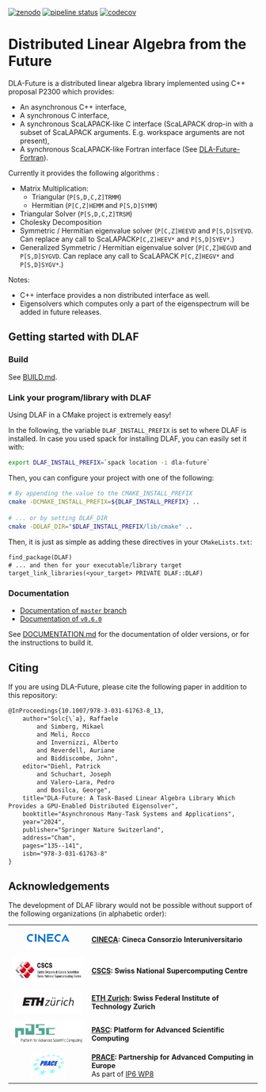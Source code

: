 [![zenodo](https://zenodo.org/badge/DOI/10.5281/zenodo.10518288.svg)](https://doi.org/10.5281/zenodo.10518288) [![pipeline status](https://gitlab.com/cscs-ci/ci-testing/webhook-ci/mirrors/4700071344751697/7514005670787789/badges/master/pipeline.svg)](https://gitlab.com/cscs-ci/ci-testing/webhook-ci/mirrors/4700071344751697/7514005670787789/-/commits/master) [![codecov](https://codecov.io/gh/eth-cscs/DLA-Future/branch/master/graph/badge.svg)](https://codecov.io/gh/eth-cscs/DLA-Future)

# Distributed Linear Algebra from the Future

DLA-Future is a distributed linear algebra library implemented using C++ proposal P2300 which provides:
- An asynchronous C++ interface,
- A synchronous C interface,
- A synchronous ScaLAPACK-like C interface (ScaLAPACK drop-in with a subset of ScaLAPACK arguments. E.g. workspace arguments are not present),
- A synchronous ScaLAPACK-like Fortran interface (See [DLA-Future-Fortran](https://github.com/eth-cscs/DLA-Future-Fortran)).

Currently it provides the following algorithms :
- Matrix Multiplication:
  - Triangular (`P[S,D,C,Z]TRMM`)
  - Hermitian (`P[C,Z]HEMM` and `P[S,D]SYMM`)
- Triangular Solver (`P[S,D,C,Z]TRSM`)
- Cholesky Decomposition
- Symmetric / Hermitian eigenvalue solver (`P[C,Z]HEEVD` and `P[S,D]SYEVD`. Can replace any call to ScaLAPACK`P[C,Z]HEEV*` and `P[S,D]SYEV*`.)
- Generalized Symmetric / Hermitian eigenvalue solver (`P[C,Z]HEGVD` and `P[S,D]SYGVD`.  Can replace any call to ScaLAPACK `P[C,Z]HEGV*` and `P[S,D]SYGV*`.)

Notes:
- C++ interface provides a non distributed interface as well.
- Eigensolvers which computes only a part of the eigenspectrum will be added in future releases.

## Getting started with DLAF

### Build

See [BUILD.md](BUILD.md).

### Link your program/library with DLAF

Using DLAF in a CMake project is extremely easy!

In the following, the variable `DLAF_INSTALL_PREFIX` is set to where DLAF is installed. In case you used spack for installing DLAF, you can easily set it with:

```bash
export DLAF_INSTALL_PREFIX=`spack location -i dla-future`
```

Then, you can configure your project with one of the following:

```bash
# By appending the value to the CMAKE_INSTALL_PREFIX
cmake -DCMAKE_INSTALL_PREFIX=${DLAF_INSTALL_PREFIX} ..

# ... or by setting DLAF_DIR
cmake -DDLAF_DIR="$DLAF_INSTALL_PREFIX/lib/cmake" ..
```

Then, it is just as simple as adding these directives in your `CMakeLists.txt`:

```
find_package(DLAF)
# ... and then for your executable/library target
target_link_libraries(<your_target> PRIVATE DLAF::DLAF)
```

### Documentation

- [Documentation of `master` branch](https://eth-cscs.github.io/DLA-Future/master/)
- [Documentation of `v0.6.0`](https://eth-cscs.github.io/DLA-Future/v0.6.0/)

See [DOCUMENTATION.md](DOCUMENTATION.md) for the documentation of older versions, or for the instructions to build it.

## Citing

If you are using DLA-Future, please cite the following paper in addition to this repository:

```
@InProceedings{10.1007/978-3-031-61763-8_13,
    author="Solc{\`a}, Raffaele
        and Simberg, Mikael
        and Meli, Rocco
        and Invernizzi, Alberto
        and Reverdell, Auriane
        and Biddiscombe, John",
    editor="Diehl, Patrick
        and Schuchart, Joseph
        and Valero-Lara, Pedro
        and Bosilca, George",
    title="DLA-Future: A Task-Based Linear Algebra Library Which Provides a GPU-Enabled Distributed Eigensolver",
    booktitle="Asynchronous Many-Task Systems and Applications",
    year="2024",
    publisher="Springer Nature Switzerland",
    address="Cham",
    pages="135--141",
    isbn="978-3-031-61763-8"
}
```

## Acknowledgements

The development of DLAF library would not be possible without support of the following organizations (in alphabetic order):

|||
:---:|:---
<img height="50" src="./doc/images/logo-cineca.png"> | [**CINECA**](https://www.cineca.it/en)**: Cineca Consorzio Interuniversitario**
|||
<img height="50" src="./doc/images/logo-cscs.jpg"> | [**CSCS**](https://www.cscs.ch)**: Swiss National Supercomputing Centre**
|||
<img height="50" src="./doc/images/logo-eth.svg"> | [**ETH Zurich**](https://ethz.ch/en.html)**: Swiss Federal Institute of Technology Zurich**
|||
<img height="50" src="./doc/images/logo-pasc.png"> | [**PASC**](https://www.pasc-ch.org/)**: Platform for Advanced Scientific Computing**
|||
<img height="50" src="./doc/images/logo-prace.jpg"> | [**PRACE**](https://prace-ri.eu/)**: Partnership for Advanced Computing in Europe**<br/>As part of [IP6 WP8](https://prace-ri.eu/about/ip-projects/#PRACE6IP)
|||
